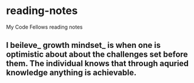 # reading-notes
My Code Fellows reading notes

## I beileve_ growth mindset_ is when one is optimistic about about the challenges set before them. The individual knows that through aquried knowledge anything is achievable.
